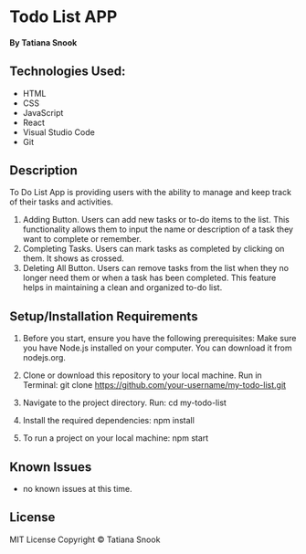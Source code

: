 # Todo List APP

#### By Tatiana Snook

## Technologies Used:
* HTML
* CSS
* JavaScript
* React
* Visual Studio Code
* Git

## Description
To Do List App is providing users with the ability to manage and keep track of their tasks and activities.
1. Adding Button. Users can add new tasks or to-do items to the list. This functionality allows them to input the name or description of a task they want to complete or remember.
2. Completing Tasks. Users can mark tasks as completed by clicking on them. It shows as crossed.
3. Deleting All Button. Users can remove tasks from the list when they no longer need them or when a task has been completed. This feature helps in maintaining a clean and organized to-do list.

## Setup/Installation Requirements
1. Before you start, ensure you have the following prerequisites:
Make sure you have Node.js installed on your computer. You can download it from nodejs.org.

2. Clone or download this repository to your local machine. Run in Terminal: git clone https://github.com/your-username/my-todo-list.git

3. Navigate to the project directory. Run: cd my-todo-list

4. Install the required dependencies: npm install

5. To run a project on your local machine: npm start

## Known Issues

* no known issues at this time.

## License

MIT License Copyright © Tatiana Snook